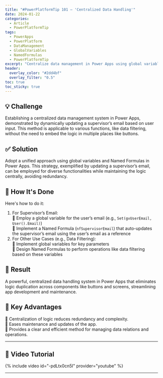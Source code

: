 ```yaml
---
title: "#PowerPlatformTip 101 – 'Centralized Data Handling'"
date: 2024-01-22
categories:
  - Article
  - PowerPlatformTip
tags:
  - PowerApps
  - PowerPlatform
  - DataManagement
  - GlobalVariables
  - NamedFormulas
  - PowerPlatformTip
excerpt: "Centralize data management in Power Apps using global variables and Named Formulas for dynamic updates like a supervisor’s email."
header:
  overlay_color: "#2dd4bf"
  overlay_filter: "0.5"
toc: true
toc_sticky: true
---
```


## 💡 Challenge
Establishing a centralized data management system in Power Apps, demonstrated by dynamically updating a supervisor’s email based on user input. This method is applicable to various functions, like data filtering, without the need to embed the logic in multiple places like buttons.

## ✅ Solution
Adopt a unified approach using global variables and Named Formulas in Power Apps. This strategy, exemplified by updating a supervisor’s email, can be employed for diverse functionalities while maintaining the logic centrally, avoiding redundancy.

## 🔧 How It's Done
Here's how to do it:
1. For Supervisor’s Email:  
   🔸 Employ a global variable for the user’s email (e.g., `Set(gvUserEmail, User().Email)`)  
   🔸 Implement a Named Formula (`nfSupervisorEmail`) that auto-updates the supervisor’s email using the user’s email as a reference  
2. For Other Use Cases (e.g., Data Filtering):  
   🔸 Implement global variables for key parameters  
   🔸 Design Named Formulas to perform operations like data filtering based on these variables  

## 🎉 Result
A powerful, centralized data handling system in Power Apps that eliminates logic duplication across components like buttons and screens, streamlining app development and maintenance.

## 🌟 Key Advantages
🔸 Centralization of logic reduces redundancy and complexity.  
🔸 Eases maintenance and updates of the app.  
🔸 Provides a clear and efficient method for managing data relations and operations.  

---

## 🎥 Video Tutorial
{% include video id="-pdLtx0cn5I" provider="youtube" %}

---
